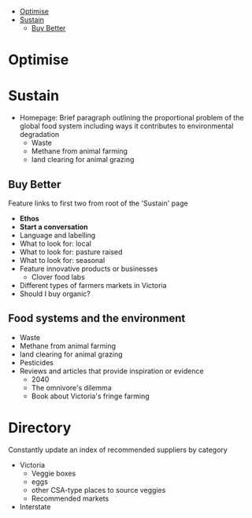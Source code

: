 <!-- TOC -->

- [Optimise](#optimise)
- [Sustain](#sustain)
    - [Buy Better](#buy-better)

<!-- /TOC -->

<a id="markdown-optimise" name="optimise"></a>
# Optimise #

<a id="markdown-sustain" name="sustain"></a>
# Sustain #

- Homepage: Brief paragraph outlining the proportional problem of the global food system including ways it contributes to environmental degradation
    - Waste
    - Methane from animal farming
    - land clearing for animal grazing

<a id="markdown-buy-better" name="buy-better"></a>
## Buy Better ##
Feature links to first two from root of the 'Sustain' page
- **Ethos** 
- **Start a conversation**
- Language and labelling
- What to look for: local
- What to look for: pasture raised
- What to look for: seasonal
- Feature innovative products or businesses
    - Clover food labs
- Different types of farmers markets in Victoria
- Should I buy organic?

## Food systems and the environment ##
- Waste
- Methane from animal farming
- land clearing for animal grazing
- Pesticides
- Reviews and articles that provide inspiration or evidence
    - 2040
    - The omnivore's dilemma
    - Book about Victoria's fringe farming

# Directory #
Constantly update an index of recommended suppliers by category
- Victoria
    - Veggie boxes
    - eggs
    - other CSA-type places to source veggies
    - Recommended markets
- Interstate
